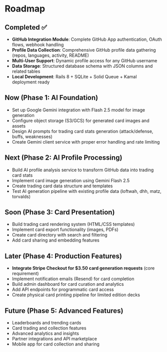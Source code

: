# Roadmap

## Completed ✅

- **GitHub Integration Module**: Complete GitHub App authentication, OAuth flows, webhook handling
- **Profile Data Collection**: Comprehensive GitHub profile data gathering (repos, languages,
  activity, README)
- **Multi-User Support**: Dynamic profile access for any GitHub username
- **Data Storage**: Structured database schema with JSON columns and related tables
- **Local Development**: Rails 8 + SQLite + Solid Queue + Kamal deployment ready

## Now (Phase 1: AI Foundation)

- Set up Google Gemini integration with Flash 2.5 model for image generation
- Configure object storage (S3/GCS) for generated card images and assets
- Design AI prompts for trading card stats generation (attack/defense, buffs, weaknesses)
- Create Gemini client service with proper error handling and rate limiting

## Next (Phase 2: AI Profile Processing)

- Build AI profile analysis service to transform GitHub data into trading card stats
- Implement card image generation using Gemini Flash 2.5
- Create trading card data structure and templates
- Test AI generation pipeline with existing profile data (loftwah, dhh, matz, torvalds)

## Soon (Phase 3: Card Presentation)

- Build trading card rendering system (HTML/CSS templates)
- Implement card export functionality (images, PDFs)
- Create card directory with search and filtering
- Add card sharing and embedding features

## Later (Phase 4: Production Features)

- **Integrate Stripe Checkout for $3.50 card generation requests** (core requirement)
- Implement notification emails (Resend) for card completion
- Build admin dashboard for card curation and analytics
- Add API endpoints for programmatic card access
- Create physical card printing pipeline for limited edition decks

## Future (Phase 5: Advanced Features)

- Leaderboards and trending cards
- Card trading and collection features
- Advanced analytics and insights
- Partner integrations and API marketplace
- Mobile app for card collection and sharing
